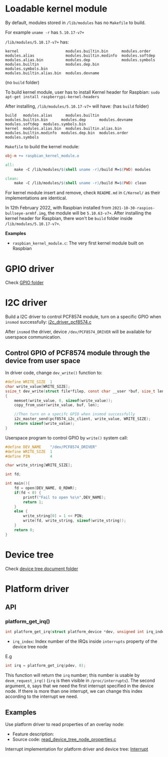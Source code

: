 # Loadable kernel module

By default, modules stored in ``/lib/modules`` has no ``Makefile`` to build.

For example ``uname -r`` has ``5.10.17-v7+``

``/lib/modules/5.10.17-v7+`` has:

```
kernel                     modules.builtin.bin      modules.order
modules.alias              modules.builtin.modinfo  modules.softdep
modules.alias.bin          modules.dep              modules.symbols
modules.builtin            modules.dep.bin          modules.symbols.bin
modules.builtin.alias.bin  modules.devname
```

(no ``build`` folder)

To build kernel module, user has to install Kernel header for Raspbian: ``sudo apt-get install raspberrypi-kernel-headers``

After installing, ``/lib/modules/5.10.17-v7+`` will have: (has ``build`` folder)

```
build   modules.alias      modules.builtin            modules.builtin.bin      modules.dep      modules.devname  modules.softdep  modules.symbols.bin
kernel  modules.alias.bin  modules.builtin.alias.bin  modules.builtin.modinfo  modules.dep.bin  modules.order    modules.symbols
```

``Makefile`` to build the kernel module:

```Makefile
obj-m += raspbian_kernel_module.o

all:
	make -C /lib/modules/$(shell uname -r)/build M=$(PWD) modules

clean:
	make -C /lib/modules/$(shell uname -r)/build M=$(PWD) clean
```    

For kernel module insert and remove, check ``README.md`` in ``C/Kernel/`` as their implementations are identical.

In 12th February 2022, with Raspbian installed from ``2021-10-30-raspios-bullseye-armhf.img``, the module will be ``5.10.63-v7+``. After installing the kernel header for Raspbian, there won't be ``build`` folder inside ``/lib/modules/5.10.17-v7+``.

**Examples**

* ``raspbian_kernel_module.c``: The very first kernel module built on Raspbian

# GPIO driver

Check [GPIO folder](GPIO)

# I2C driver

Build a I2C driver to control PCF8574 module, turn on a specific GPIO when ``insmod`` successfully: [i2c_driver_pcf8574.c](i2c_driver_pcf8574.c)

After ``insmod`` the driver, device ``/dev/PCF8574_DRIVER`` will be available for userspace communication.

## Control GPIO of PCF8574 module through the device from user space

In driver code, change ``dev_write()`` function to:

```c
#define WRITE_SIZE	1
char write_value[WRITE_SIZE];
ssize_t dev_write(struct file*filep, const char __user *buf, size_t len, loff_t *offset)
{
	memset(write_value, 0, sizeof(write_value));
	copy_from_user(write_value, buf, len);

	//Then turn on a specifc GPIO when insmod successfully
	i2c_master_send(pcf8574_i2c_client, write_value, WRITE_SIZE);
	return sizeof(write_value);
}
```

Userspace program to control GPIO by ``write()`` system call:

```c
#define DEV_NAME    "/dev/PCF8574_DRIVER"
#define WRITE_SIZE	1
#define PIN         4

char write_string[WRITE_SIZE];

int fd;

int main(){
    fd = open(DEV_NAME, O_RDWR);
    if(fd < 0) {
        printf("Fail to open %s\n",DEV_NAME);
        return 1;
    }
    else {
        write_string[0] = 1 << PIN;
        write(fd, write_string, sizeof(write_string));
    }
    return 0;
}
```

# Device tree

Check [device tree document folder](Device%20tree)

# Platform driver

## API

### platform_get_irq()

```c
int platform_get_irq(struct platform_device *dev, unsigned int irq_index)
```

* ``irq_index``: Index number of the IRQs inside ``interrupts`` property of the device tree node

E.g

```c
int irq = platform_get_irq(pdev, 0); 
```

This function will return the ``irq`` number; this number is usable by ``devm_request_irq()`` (``irq`` is then visible in ``/proc/interrupts``). The second argument, ``0``, says that we need the first interrupt specified in the device node. If there is more than one interrupt, we can change this index according to the interrupt we need.

## Examples

Use platform driver to read properties of an overlay node: 

* Feature description:
* Source code: [read_device_tree_node_properties.c](https://github.com/TranPhucVinh/Raspberry-Pi-C/blob/main/Kernel/Device%20tree/read_device_tree_node_properties.c)

Interrupt implementation for platform driver and device tree: [Interrupt](https://github.com/TranPhucVinh/Raspberry-Pi-C/blob/main/Kernel/Device%20tree/Interrupt.md)
